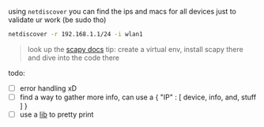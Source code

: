 using `netdiscover` you can find the ips and macs for all devices just to validate ur work (be sudo tho)


```bash
netdiscover -r 192.168.1.1/24 -i wlan1
```

>look up the [scapy docs](https://scapy.readthedocs.io/en/latest/api/) 
>tip: create a virtual env, install scapy there and dive into the code there

todo: 
- [ ] error handling xD
- [ ] find a way to gather more info, can use a { "IP" : [ device, info, and, stuff ] }
- [ ] use a [lib](https://stackoverflow.com/questions/9535954/printing-lists-as-tabular-data) to pretty print
